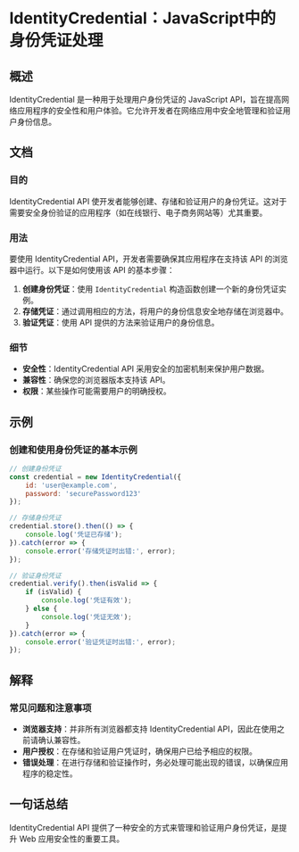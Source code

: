 <!--
Meta Description: # IdentityCredential：JavaScript中的身份凭证处理 ## 概述 IdentityCredential 是一种用于处理用户身份凭证的 JavaScript API，旨在提高网络应用程序的安全性和用户体验。它允许开发者在网络应用中安全地管理和验证用户身份信息。 ## 文档 #...
Meta Keywords: api, identitycredential, error, console, credential
-->

# IdentityCredential：JavaScript中的身份凭证处理

## 概述
IdentityCredential 是一种用于处理用户身份凭证的 JavaScript API，旨在提高网络应用程序的安全性和用户体验。它允许开发者在网络应用中安全地管理和验证用户身份信息。

## 文档
### 目的
IdentityCredential API 使开发者能够创建、存储和验证用户的身份凭证。这对于需要安全身份验证的应用程序（如在线银行、电子商务网站等）尤其重要。

### 用法
要使用 IdentityCredential API，开发者需要确保其应用程序在支持该 API 的浏览器中运行。以下是如何使用该 API 的基本步骤：

1. **创建身份凭证**：使用 `IdentityCredential` 构造函数创建一个新的身份凭证实例。
2. **存储凭证**：通过调用相应的方法，将用户的身份信息安全地存储在浏览器中。
3. **验证凭证**：使用 API 提供的方法来验证用户的身份信息。

### 细节
- **安全性**：IdentityCredential API 采用安全的加密机制来保护用户数据。
- **兼容性**：确保您的浏览器版本支持该 API。
- **权限**：某些操作可能需要用户的明确授权。

## 示例
### 创建和使用身份凭证的基本示例
```javascript
// 创建身份凭证
const credential = new IdentityCredential({
    id: 'user@example.com',
    password: 'securePassword123'
});

// 存储身份凭证
credential.store().then(() => {
    console.log('凭证已存储');
}).catch(error => {
    console.error('存储凭证时出错:', error);
});

// 验证身份凭证
credential.verify().then(isValid => {
    if (isValid) {
        console.log('凭证有效');
    } else {
        console.log('凭证无效');
    }
}).catch(error => {
    console.error('验证凭证时出错:', error);
});
```

## 解释
### 常见问题和注意事项
- **浏览器支持**：并非所有浏览器都支持 IdentityCredential API，因此在使用之前请确认兼容性。
- **用户授权**：在存储和验证用户凭证时，确保用户已给予相应的权限。
- **错误处理**：在进行存储和验证操作时，务必处理可能出现的错误，以确保应用程序的稳定性。

## 一句话总结
IdentityCredential API 提供了一种安全的方式来管理和验证用户身份凭证，是提升 Web 应用安全性的重要工具。
